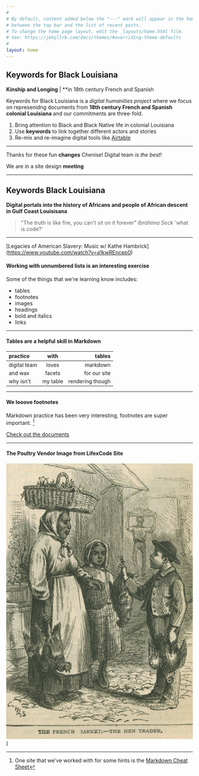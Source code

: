 ```yaml
---
#
# By default, content added below the "---" mark will appear in the home page
# between the top bar and the list of recent posts.
# To change the home page layout, edit the _layouts/home.html file.
# See: https://jekyllrb.com/docs/themes/#overriding-theme-defaults
#
layout: home
---
```


##  Keywords for Black Louisiana

**Kinship and Longing** | **in 18th century French and Spanish 

Keywords for Black Louisiana is a *digital humanities project* where we focus on represenidng documents from **18th century French and Spanish colonial Louisiana** and our commitments are three-fold.

1. Bring attention to Black and Black Native life in colonial Louisiana
2. Use **keywords** to link together different actors and stories
3. Re-mix and re-imagine digital tools like [Airtable](https://airtable.com/invite/l?inviteId=invE5oVIVOzH6gSe1&inviteToken=12bb5558549f3dfc3b05fa4d19600a07a33372751c12d71913f34dab553be86a&utm_medium=email&utm_source=product_team&utm_content=transactional-alerts)

---

Thanks for these fun **changes** Chenise! Digital team *is the best*!

We are in a site design **meeting**

---

## Keywords Black Louisiana
**Digital portals into the history of Africans and people of African descent in Gulf Coast Louisisana**
> "The truth is like fire, you can't sit on it forever" 
*Ibrahima Seck*
'what is code?'

---

[Legacies of American Slavery: Music w/ Kathe Hambrick] (https://www.youtube.com/watch?v=a1kwREncep0)

#### Working with unnumbered lists is an interesting exercise

Some of the things that we're learning know includes:
- tables
- footnotes
- images
- headings
- bold and italics
- links


---


#### Tables are a helpful skill in Markdown


| practice | with | tables |
| :----------- | :------: | ------: |
| digital team | loves | markdown |
| and wax | facets | for our site |
| why isn't | my table | rendering though |


---


#### We looove footnotes

Markdown practice has been very interesting, footnotes are super important. [^1]

[^1]: One site that we've worked with for some hints is the [Markdown Cheat Sheet](https://www.markdownguide.org/cheat-sheet/)


<div class="text-center"><a class="action-button btn" href="https://www.lacolonialdocs.org/" target="_blank" role="button">Check out the documents</a></div>


---


#### The Poultry Vendor Image from LifexCode Site
![Image: The French Market-The Hen Trader, Scribner's Monthly (Nov.1873-Apr.1874), vol. VII, p. 147. (Copy in Special Collections Department, University of Virginia Library) via [Slavery Images](http://slaveryimages.org/s/slaveryimages/item/754)](assets/figures/poultry+vendor.png))
